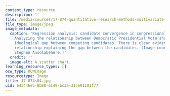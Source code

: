 ```yaml
---
content_type: resource
description: ''
file: /media/courses/17-874-quantitative-research-methods-multivariate-spring-2004/643446e58b80e149bc3a31ce91191f77_17-874s04.jpg
file_type: image/jpeg
image_metadata:
  caption: 'Regression analysis: candidate convergence in congressional elections.
    Analyzing the relationship between Democratic Presidential Vote share and the
    ideological gap between competing candidates. There is clear evidence of a non-linear
    relationship explaining the gap between the candidates. (Image courtesy of Prof.
    Stephen Ansolabehere.)'
  credit: ''
  image-alt: A scatter chart.
learning_resource_types: []
ocw_type: OCWImage
resourcetype: Image
title: 17-874s04.jpg
uid: 643446e5-8b80-e149-bc3a-31ce91191f77
---
```

